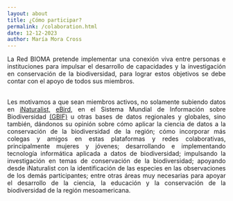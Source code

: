 ```yaml
---
layout: about
title: ¿Cómo participar?
permalink: /colaboration.html
date: 12-12-2023
author: María Mora Cross
---
```


<div style="text-align: justify">
La Red BIOMA pretende implementar una conexión viva entre personas e instituciones para impulsar el desarrollo de capacidades y la investigación en conservación de la biodiversidad, para lograr estos objetivos se debe contar con el apoyo de todos sus miembros.

<br>
<br>

Les motivamos a que sean miembros activos, no solamente subiendo datos en <a href="https://www.inaturalist.org/">iNaturalist,</a> <a href="https://ebird.org/home">eBird,</a> en el Sistema Mundial de Información sobre Biodiversidad <a href="https://www.gbif.org/es/">(GBIF)</a> u otras bases de datos regionales y globales, sino también, dándonos su opinión sobre cómo aplicar la ciencia de datos a la conservación de la biodiversidad de la región; cómo incorporar más colegas y amigos en estas plataformas y redes colaborativas, principalmente mujeres y jóvenes; desarrollando e implementando tecnología informática aplicada a datos de biodiversidad; impulsando la investigación en temas de conservación de la biodiversidad; apoyando desde iNaturalist con la identificación de las especies en las observaciones de los demás participantes; entre otras áreas muy necesarias para apoyar el desarrollo de la ciencia, la educación y la conservación de la biodiversidad de la región mesoamericana.
</div>